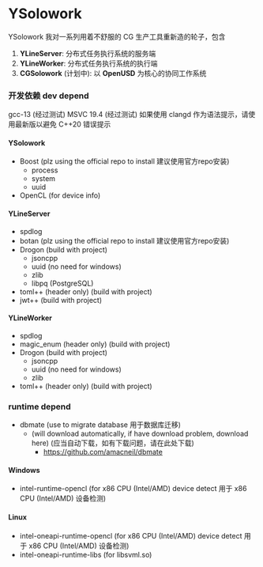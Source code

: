 # YSolowork
YSolowork 我对一系列用着不舒服的 CG 生产工具重新造的轮子，包含
1. **YLineServer**: 分布式任务执行系统的服务端
2. **YLineWorker**: 分布式任务执行系统的执行端 
3. **CGSolowork** (计划中): 以 **OpenUSD** 为核心的协同工作系统 

### 开发依赖 dev depend
gcc-13 (经过测试)
MSVC 19.4 (经过测试)
如果使用 clangd 作为语法提示，请使用最新版以避免 C++20 错误提示

#### YSolowork
- Boost (plz using the official repo to install 建议使用官方repo安装)
    - process
    - system
    - uuid
- OpenCL (for device info)

#### YLineServer
- spdlog
- botan (plz using the official repo to install 建议使用官方repo安装)
- Drogon (build with project)
    - jsoncpp
    - uuid (no need for windows)
    - zlib
    - libpq (PostgreSQL)
- toml++ (header only) (build with project)
- jwt++ (build with project)

#### YLineWorker
- spdlog
- magic_enum (header only) (build with project)
- Drogon (build with project)
    - jsoncpp
    - uuid (no need for windows)
    - zlib
- toml++ (header only) (build with project)

### runtime depend
- dbmate (use to migrate database 用于数据库迁移)
    - (will download automatically, if have download problem, download here)
      (应当自动下载，如有下载问题，请在此处下载)
        - https://github.com/amacneil/dbmate 

#### Windows
- intel-runtime-opencl (for x86 CPU (Intel/AMD) device detect 用于 x86 CPU (Intel/AMD) 设备检测)

#### Linux
- intel-oneapi-runtime-opencl (for x86 CPU (Intel/AMD) device detect 用于 x86 CPU (Intel/AMD) 设备检测)
- intel-oneapi-runtime-libs (for libsvml.so)